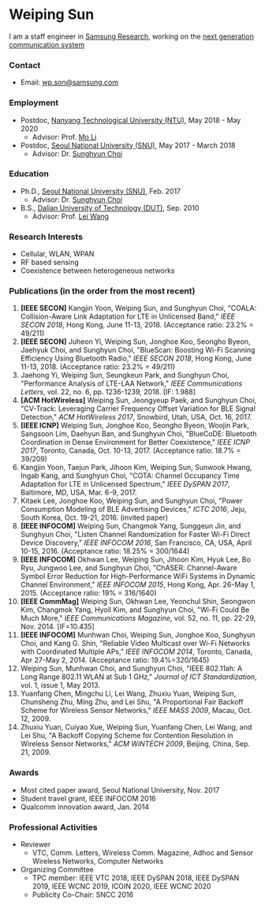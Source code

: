 # Weiping Sun

I am a staff engineer in [Samsung Research](http://research.samsung.com), working on the [next generation communication system](https://news.samsung.com/global/samsungs-6g-white-paper-lays-out-the-companys-vision-for-the-next-generation-of-communications-technology)

### Contact
- Email: wp.son@samsung.com

### Employment 
- Postdoc, [Nanyang Technological University (NTU)](https://ntu.edu.sg/), May 2018 - May 2020
  - Advisor: Prof. [Mo Li](https://www.ntu.edu.sg/home/limo/)
- Postdoc, [Seoul National University (SNU)](https://en.snu.ac.kr/), May 2017 - March 2018
  - Advisor: Dr. [Sunghyun Choi](https://sites.google.com/view/sunghyun-chois-home)
  

### Education 
- Ph.D., [Seoul National University (SNU)](https://en.snu.ac.kr/), Feb. 2017
  - Advisor: Dr. [Sunghyun Choi](https://sites.google.com/view/sunghyun-chois-home)
- B.S., [Dalian University of Technology (DUT)](http://en.dlut.edu.cn/), Sep. 2010
  - Advisor: Prof. [Lei Wang](https://scholar.google.com/citations?user=4Jr8AHQAAAAJ&hl=en)

### Research Interests

- Cellular, WLAN, WPAN
- RF based sensing  
- Coexistence between heterogeneous networks
 
### Publications (in the order from the most recent)
1. **[IEEE SECON]** Kangjin Yoon, Weiping Sun, and Sunghyun Choi, "COALA: Collision-Aware Link Adaptation for LTE in Unlicensed Band," _IEEE SECON 2018_, Hong Kong, June 11-13, 2018. (Acceptance ratio: 23.2% = 49/211)
2. **[IEEE SECON]** Juheon Yi, Weiping Sun, Jonghoe Koo, Seongho Byeon, Jaehyuk Choi, and Sunghyun Choi, "BlueScan: Boosting Wi-Fi Scanning Efficiency Using Bluetooth Radio," _IEEE SECON 2018_, Hong Kong, June 11-13, 2018. (Acceptance ratio: 23.2% = 49/211)
3. Jaehong Yi, Weiping Sun, Seungkeun Park, and Sunghyun Choi, "Performance Analysis of LTE-LAA Network," _IEEE Communications Letters_, vol. 22, no. 6, pp. 1236-1239, 2018. [IF: 1.988]
4. **[ACM HotWireless]** Weiping Sun, Jeongyeup Paek, and Sunghyun Choi, "CV-Track: Leveraging Carrier Frequency Offset Variation for BLE Signal Detection," _ACM HotWireless 2017_, Snowbird, Utah, USA, Oct. 16, 2017.  
5. **[IEEE ICNP]** Weiping Sun, Jonghoe Koo, Seongho Byeon, Woojin Park, Sangsoon Lim, Daehyun Ban, and Sunghyun Choi, "BlueCoDE: Bluetooth Coordination in Dense Environment for Better Coexistence," _IEEE ICNP 2017_, Toronto, Canada, Oct. 10-13, 2017. (Acceptance ratio: 18.7% = 39/209)
6. Kangjin Yoon, Taejun Park, Jihoon Kim, Weiping Sun, Sunwook Hwang, Ingab Kang, and Sunghyun Choi, "COTA: Channel Occupancy Time Adaptation for LTE in Unlicensed Spectrum," _IEEE DySPAN 2017_, Baltimore, MD, USA, Mar. 6-9, 2017.
7. Kitaek Lee, Jonghoe Koo, Weiping Sun, and Sunghyun Choi, "Power Consumption Modeling of BLE Advertising Devices," _ICTC 2016_, Jeju, South Korea, Oct. 19-21, 2016. (invited paper)
8. **[IEEE INFOCOM]** Weiping Sun, Changmok Yang, Sunggeun Jin, and Sunghyun Choi, "Listen Channel Randomization for Faster Wi-Fi Direct Device Discovery," _IEEE INFOCOM 2016_, San Francisco, CA, USA, April 10-15, 2016. (Acceptance ratio: 18.25% = 300/1644)
9. **[IEEE INFOCOM]** Okhwan Lee, Weiping Sun, Jihoon Kim, Hyuk Lee, Bo Ryu, Jungwoo Lee, and Sunghyun Choi, "ChASER: Channel-Aware Symbol Error Reduction for High-Performance WiFi Systems in Dynamic Channel Environment," _IEEE INFOCOM 2015_, Hong Kong, Apr. 26-May 1, 2015. (Acceptance ratio: 19% = 316/1640)
10. **[IEEE CommMag]** Weiping Sun, Okhwan Lee, Yeonchul Shin, Seongwon Kim, Changmok Yang, Hyoil Kim, and Sunghyun Choi, "Wi-Fi Could Be Much More," _IEEE Communications Magazine_, vol. 52, no. 11, pp. 22-29, Nov. 2014. [IF=10.435]
11. **[IEEE INFOCOM]** Munhwan Choi, Weiping Sun, Jonghoe Koo, Sunghyun Choi, and Kang G. Shin, "Reliable Video Multicast over Wi-Fi Networks with Coordinated Multiple APs," _IEEE INFOCOM 2014_, Toronto, Canada, Apr 27-May 2, 2014. (Acceptance ratio: 19.4%=320/1645)
12. Weiping Sun, Munhwan Choi, and Sunghyun Choi, "IEEE 802.11ah: A Long Range 802.11 WLAN at Sub 1 GHz," _Journal of ICT Standardization_, vol. 1, issue 1, May 2013.
13. Yuanfang Chen, Mingchu Li, Lei Wang, Zhuxiu Yuan, Weiping Sun, Chunsheng Zhu, Ming Zhu, and Lei Shu, "A Proportional Fair Backoff Scheme for Wireless Sensor Networks," _IEEE MASS 2009_, Macau, Oct. 12, 2009.
14. Zhuxiu Yuan, Cuiyao Xue, Weiping Sun, Yuanfang Chen, Lei Wang, and Lei Shu, "A Backoff Copying Scheme for Contention Resolution in Wireless Sensor Networks," _ACM WiNTECH 2009_, Beijing, China, Sep. 21, 2009.

### Awards
- Most cited paper award, Seoul National University, Nov. 2017
- Student travel grant, IEEE INFOCOM 2016
- Qualcomm innovation award, Jan. 2014

### Professional Activities

- Reviewer
  - VTC, Comm. Letters, Wireless Comm. Magazine, Adhoc and Sensor Wireless Networks, Computer Networks
- Organizing Committee
  - TPC member: IEEE VTC 2018, IEEE DySPAN 2018, IEEE DySPAN 2019, IEEE WCNC 2019, ICOIN 2020, IEEE WCNC 2020  
  - Publicity Co-Chair: SNCC 2016
  
